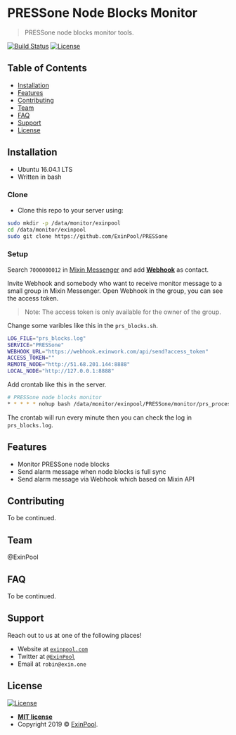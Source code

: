 # PRESSone Node Blocks Monitor

> PRESSone node blocks monitor tools.

[![Build Status](http://img.shields.io/travis/badges/badgerbadgerbadger.svg?style=flat-square)](https://travis-ci.org/badges/badgerbadgerbadger) [![License](http://img.shields.io/:license-mit-blue.svg?style=flat-square)](http://badges.mit-license.org)

## Table of Contents

- [Installation](#installation)
- [Features](#features)
- [Contributing](#contributing)
- [Team](#team)
- [FAQ](#faq)
- [Support](#support)
- [License](#license)

## Installation

- Ubuntu 16.04.1 LTS
- Written in bash

### Clone

- Clone this repo to your server using:

``` bash
sudo mkdir -p /data/monitor/exinpool
cd /data/monitor/exinpool
sudo git clone https://github.com/ExinPool/PRESSone
```

### Setup

Search `7000000012` in [Mixin Messenger](https://mixin.one/messenger) and add **[Webhook](https://mixin.one/codes/4d792128-1db8-4baf-8d90-d0d8189a4a7e)** as contact.

Invite Webhook and somebody who want to receive monitor message to a small group in Mixin Messenger. Open Webhook in the group, you can see the access token.

> Note: The access token is only available for the owner of the group.

Change some varibles like this in the `prs_blocks.sh`.

``` bash
LOG_FILE="prs_blocks.log"
SERVICE="PRESSone"
WEBHOOK_URL="https://webhook.exinwork.com/api/send?access_token"
ACCESS_TOKEN=""
REMOTE_NODE="http://51.68.201.144:8888"
LOCAL_NODE="http://127.0.0.1:8888"
```

Add crontab like this in the server.

``` bash
# PRESSone node blocks monitor
* * * * * nohup bash /data/monitor/exinpool/PRESSone/monitor/prs_process.sh >> /data/monitor/exinpool/PRESSone/monitor/prs_blocks.log &
```

The crontab will run every minute then you can check the log in `prs_blocks.log`.

## Features

- Monitor PRESSone node blocks
- Send alarm message when node blocks is full sync
- Send alarm message via Webhook which based on Mixin API

## Contributing

To be continued.

## Team

@ExinPool

## FAQ

To be continued.

## Support

Reach out to us at one of the following places!

- Website at <a href="https://exinpool.com" target="_blank">`exinpool.com`</a>
- Twitter at <a href="http://twitter.com/ExinPool" target="_blank">`@ExinPool`</a>
- Email at `robin@exin.one`

## License

[![License](http://img.shields.io/:license-mit-blue.svg?style=flat-square)](http://badges.mit-license.org)

- **[MIT license](https://opensource.org/licenses/mit-license.php)**
- Copyright 2019 © <a href="https://exinpool.com" target="_blank">ExinPool</a>.